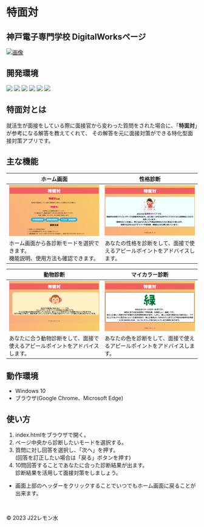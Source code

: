 # 特面対
## 神戸電子専門学校 DigitalWorksページ
[![画像][def]][def2]
## 開発環境
<img src="https://img.shields.io/badge/-Windows%2010-0078D6.svg?logo=windows&style=for-the-badge">
<img src="https://img.shields.io/badge/-Html5-000000.svg?logo=html5&style=for-the-badge">
<img src="https://img.shields.io/badge/-Css3-1572B6.svg?logo=css3&style=for-the-badge">
<img src="https://img.shields.io/badge/-Javascript-000000.svg?logo=javascript&style=for-the-badge">
<img src="https://img.shields.io/badge/-Visualstudiocode-007ACC.svg?logo=visualstudiocode&style=for-the-badge">
<img src="https://img.shields.io/badge/-Github-181717.svg?logo=github&style=for-the-badge">

## 特面対とは
就活生が面接をしている際に面接官から変わった質問をされた場合に、「__特面対__」が参考になる解答を教えてくれて、
その解答を元に面接対策ができる特化型面接対策アプリです。

## 主な機能
| ホーム画面 | 性格診断 |
| ---- | ---- |
| ![画像](img/RM_home.png) | ![画像](img/RM_性格.png) |
| ホーム画面から各診断モードを選択できます。<br>機能説明、使用方法も確認できます。 | あなたの性格を診断をして、面接で使えるアピールポイントをアドバイスします。 |

| 動物診断 | マイカラー診断 |
| ---- | ---- |
| ![画像](img/RM_animal.png) | ![画像](img/RM_color.png) |
| あなたに合う動物診断をして、面接で使えるアピールポイントをアドバイスします。 | あなたの色を診断をして、面接で使えるアピールポイントをアドバイスします。 |

## 動作環境
- Windows 10
- ブラウザ(Google Chrome、Microsoft Edge)

## 使い方
1. index.htmlをブラウザで開く。
2. ページ中央から診断したいモードを選択する。
3. 質問に対し回答を選択し、「次へ」を押す。<br>
(回答を訂正したい場合は「戻る」ボタンを押す)
4. 10問回答することであなたに合った診断結果が出ます。<br>
診断結果を活用して面接対策をしましょう。

- 画面上部のヘッダーをクリックすることでいつでもホーム画面に戻ることが出来ます。
<br>

<p class="group">&copy; 2023 J22レモン水</p>


[def]: https://digitalworks-it.com/wp-content/uploads/2024/01/0J01002-%E3%82%A2%E3%82%A4%E3%82%AD%E3%83%A3%E3%83%83%E3%83%81.jpg
[def2]: https://digitalworks-it.com/2024/01/10/%e3%80%90%e7%89%b9%e9%9d%a2%e5%af%be%e3%80%91%e3%83%ac%e3%83%a2%e3%83%b3%e6%b0%b4/
